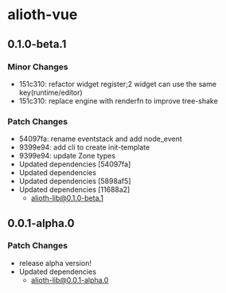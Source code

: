 # alioth-vue

## 0.1.0-beta.1

### Minor Changes

- 151c310: refactor widget register;2 widget can use the same key(runtime/editor)
- 151c310: replace engine with renderfn to improve tree-shake

### Patch Changes

- 54097fa: rename eventstack and add node_event
- 9399e94: add cli to create init-template
- 9399e94: update Zone types
- Updated dependencies [54097fa]
- Updated dependencies
- Updated dependencies [5898af5]
- Updated dependencies [11688a2]
  - alioth-lib@0.1.0-beta.1

## 0.0.1-alpha.0

### Patch Changes

- release alpha version!
- Updated dependencies
  - alioth-lib@0.0.1-alpha.0
